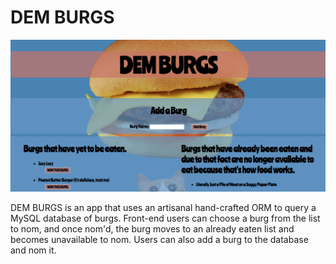 # DEM BURGS

![app screenshot](./public/assets/img/screenshot.png "app screenshot")

DEM BURGS is an app that uses an artisanal hand-crafted ORM to query a MySQL database of burgs. Front-end users can choose a burg from the list to nom, and once nom'd, the burg moves to an already eaten list and becomes unavailable to nom. Users can also add a burg to the database and nom it.
